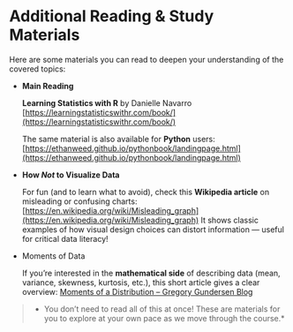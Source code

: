 #  Additional Reading & Study Materials

Here are some materials you can read to deepen your understanding of the covered topics:


- **Main Reading**
  
  **Learning Statistics with R** by Danielle Navarro  
  [https://learningstatisticswithr.com/book/](https://learningstatisticswithr.com/book/)  

  The same material is also available for **Python** users:  
  [https://ethanweed.github.io/pythonbook/landingpage.html](https://ethanweed.github.io/pythonbook/landingpage.html)


- **How *Not* to Visualize Data**
  
  For fun (and to learn what to avoid), check this **Wikipedia article** on misleading or confusing charts:
  [https://en.wikipedia.org/wiki/Misleading_graph](https://en.wikipedia.org/wiki/Misleading_graph)
  It shows classic examples of how visual design choices can distort information — useful for critical data literacy!

- Moments of Data
  
  If you’re interested in the **mathematical side** of describing data (mean, variance, skewness, kurtosis, etc.), this short article gives a clear overview:
  [Moments of a Distribution – Gregory Gundersen Blog](https://gregorygundersen.com/blog/2020/04/11/moments/)

> * You don’t need to read all of this at once! These are materials for you to explore at your own pace as we move through the course.*

